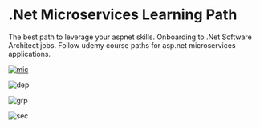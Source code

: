 # .Net Microservices Learning Path
The best path to leverage your aspnet skills. Onboarding to .Net Software Architect jobs. Follow udemy course paths for asp.net microservices applications.

[![mic](https://user-images.githubusercontent.com/1147445/110911878-4daa4d80-8324-11eb-8d5f-f5cc1199800e.png)](https://www.udemy.com/course/microservices-architecture-and-implementation-on-dotnet/?referralCode=FA6BAE225A0B6F0B7BB7)

![dep](https://user-images.githubusercontent.com/1147445/110911880-4e42e400-8324-11eb-9b96-3d92f0564b61.png)

![grp](https://user-images.githubusercontent.com/1147445/110911876-4d11b700-8324-11eb-9265-127cd6609757.png)

![sec](https://user-images.githubusercontent.com/1147445/110911882-4e42e400-8324-11eb-9d7b-d12d3be1c67c.png)




